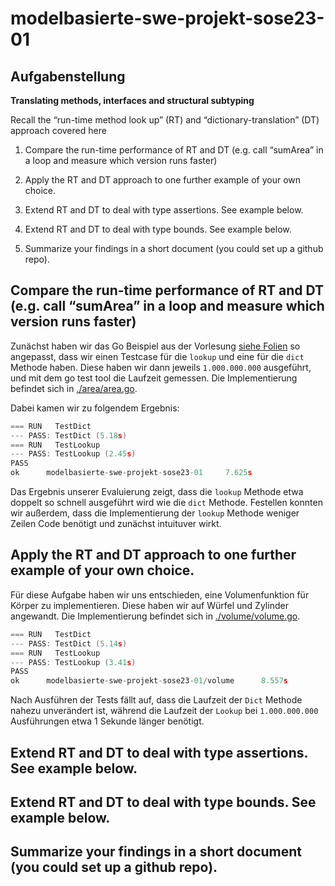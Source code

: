 # modelbasierte-swe-projekt-sose23-01

## Aufgabenstellung

**Translating methods, interfaces and structural subtyping**

Recall the “run-time method look up” (RT) and “dictionary-translation” (DT) approach covered here

1. Compare the run-time performance of RT and DT (e.g. call “sumArea” in a loop and measure which version runs faster)

2. Apply the RT and DT approach to one further example of your own choice.

3. Extend RT and DT to deal with type assertions. See example below.

4. Extend RT and DT to deal with type bounds. See example below.

5. Summarize your findings in a short document (you could set up a github repo).


## Compare the run-time performance of RT and DT (e.g. call “sumArea” in a loop and measure which version runs faster)
Zunächst haben wir das Go Beispiel aus der Vorlesung [siehe Folien](https://sulzmann.github.io/ModelBasedSW/lec-go-2-types-methods-interfaces.html#(7))
so angepasst, dass wir einen Testcase für die `lookup` und eine für die `dict` Methode haben. Diese haben wir dann jeweils
`1.000.000.000` ausgeführt, und mit dem go test tool die Laufzeit gemessen. Die Implementierung befindet sich in
[./area/area.go](./area/area.go).

Dabei kamen wir zu folgendem Ergebnis:


```go
=== RUN   TestDict
--- PASS: TestDict (5.18s)
=== RUN   TestLookup
--- PASS: TestLookup (2.45s)
PASS
ok      modelbasierte-swe-projekt-sose23-01     7.625s
```

Das Ergebnis unserer Evaluierung zeigt, dass die `lookup` Methode etwa doppelt so schnell ausgeführt wird wie die `dict` 
Methode. Festellen konnten wir außerdem, dass die Implementierung der `lookup` Methode weniger Zeilen Code benötigt 
und zunächst intuituver wirkt.

## Apply the RT and DT approach to one further example of your own choice.
Für diese Aufgabe haben wir uns entschieden, eine Volumenfunktion für Körper zu implementieren. Diese haben wir auf
Würfel und Zylinder angewandt. 
Die Implementierung befindet sich in [./volume/volume.go](./volume/volume.go).

```go
=== RUN   TestDict
--- PASS: TestDict (5.14s)
=== RUN   TestLookup
--- PASS: TestLookup (3.41s)
PASS
ok      modelbasierte-swe-projekt-sose23-01/volume      8.557s
```

Nach Ausführen der Tests fällt auf, dass die Laufzeit der `Dict` Methode nahezu unverändert ist, während die Laufzeit der
`Lookup` bei `1.000.000.000` Ausführungen etwa 1 Sekunde länger benötigt. 

## Extend RT and DT to deal with type assertions. See example below.


## Extend RT and DT to deal with type bounds. See example below.


## Summarize your findings in a short document (you could set up a github repo).